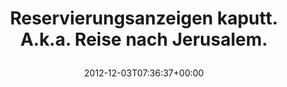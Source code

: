 ---
retweeted: false
source: <a href="http://janetter.net/" rel="nofollow">Janetter</a>
entities:
  hashtags: []
  symbols: []
  user_mentions: []
  urls: []
display_text_range:
- '0'
- '58'
favorite_count: '0'
id_str: '275503794501062656'
truncated: false
retweet_count: '0'
id: '275503794501062656'
created_at: Mon Dec 03 07:36:37 +0000 2012
favorited: false
full_text: Reservierungsanzeigen kaputt. A.k.a. Reise nach Jerusalem.
lang: de
tags:
- pesos/twitter
date: '2012-12-03T07:36:37+00:00'
src: https://twitter.com/bascht/status/275503794501062656
original_url: https://twitter.com/bascht/status/275503794501062656
type: twitter_tweet
text: Reservierungsanzeigen kaputt. A.k.a. Reise nach Jerusalem.
title: 'Reservierungsanzeigen kaputt. A.k.a. Reise nach Jerusalem.

  '

---
